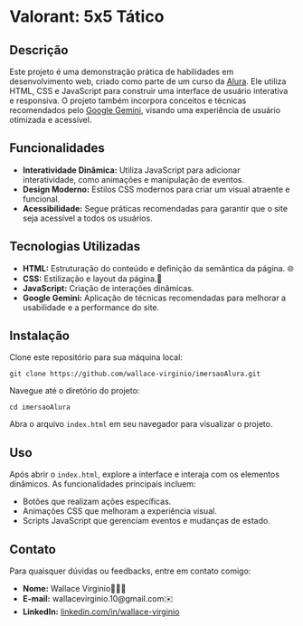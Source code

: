 <!DOCTYPE html>
<html lang="pt-BR">
<head>
    <meta charset="UTF-8">
    <meta name="viewport" content="width=device-width, initial-scale=1.0">
    <title>Projeto Alura - Valorant</title>
</head>
<body>

<h1>Valorant: 5x5 Tático</h1>

<h2>Descrição</h2>
<p>
    Este projeto é uma demonstração prática de habilidades em desenvolvimento web, criado como parte de um curso da 
    <a href="https://www.alura.com.br" target="_blank">Alura</a>. Ele utiliza HTML, CSS e JavaScript para construir uma interface de usuário interativa e responsiva. 
    O projeto também incorpora conceitos e técnicas recomendados pelo 
    <a href="https://www.google.com/search/about/" target="_blank">Google Gemini</a>, visando uma experiência de usuário otimizada e acessível.
</p>

<h2>Funcionalidades</h2>
<ul>
    <li><strong>Interatividade Dinâmica:</strong> Utiliza JavaScript para adicionar interatividade, como animações e manipulação de eventos.</li>
    <li><strong>Design Moderno:</strong> Estilos CSS modernos para criar um visual atraente e funcional.</li>
    <li><strong>Acessibilidade:</strong> Segue práticas recomendadas para garantir que o site seja acessível a todos os usuários.</li>
</ul>

<h2>Tecnologias Utilizadas</h2>
<ul>
    <li><strong>HTML:</strong> Estruturação do conteúdo e definição da semântica da página. 🌐</li>
    <li><strong>CSS:</strong> Estilização e layout da página.🎨</li>
    <li><strong>JavaScript:</strong> Criação de interações dinâmicas.</li>
    <li><strong>Google Gemini:</strong> Aplicação de técnicas recomendadas para melhorar a usabilidade e a performance do site.</li>
</ul>

<h2>Instalação</h2>
<p>Clone este repositório para sua máquina local:</p>
<pre><code>git clone https://github.com/wallace-virginio/imersaoAlura.git</code></pre>
<p>Navegue até o diretório do projeto:</p>
<pre><code>cd imersaoAlura</code></pre>
<p>Abra o arquivo <code>index.html</code> em seu navegador para visualizar o projeto.</p>

<h2>Uso</h2>
<p>Após abrir o <code>index.html</code>, explore a interface e interaja com os elementos dinâmicos. As funcionalidades principais incluem:</p>
<ul>
    <li>Botões que realizam ações específicas.</li>
    <li>Animações CSS que melhoram a experiência visual.</li>
    <li>Scripts JavaScript que gerenciam eventos e mudanças de estado.</li>
</ul>



<h2>Contato</h2>
<p>Para quaisquer dúvidas ou feedbacks, entre em contato comigo:</p>
<ul>
    <li><strong>Nome:</strong> Wallace Virginio👨🏾‍🦱</li>
    <li><strong>E-mail:</strong> wallacevirginio.10@gmail.com✉️</li>
    <li><strong>LinkedIn:</strong> <a href="https://linkedin.com/in/seuperfil" target="_blank"🔗>linkedin.com/in/wallace-virginio</a></li>
</ul>

</body>
</html>
